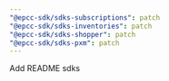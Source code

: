 ```yaml
---
"@epcc-sdk/sdks-subscriptions": patch
"@epcc-sdk/sdks-inventories": patch
"@epcc-sdk/sdks-shopper": patch
"@epcc-sdk/sdks-pxm": patch
---
```


Add README sdks
